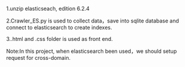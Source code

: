 1.unzip elasticseach, edition 6.2.4

2.Crawler_ES.py is used to collect data，save into sqlite database and connect to elasticsearch to create indexes.

3..html and .css folder is used as front end.


Note:In this project, when elasticsearch been used，we should setup request for cross-domain.
